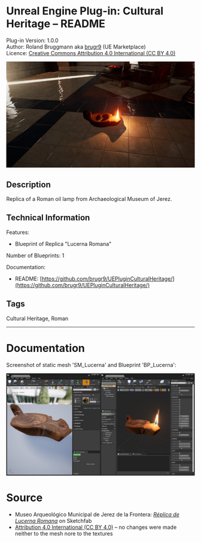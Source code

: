 # Unreal Engine Plug-in: Cultural Heritage &ndash; README

Plug-in Version: 1.0.0
<br>Author: Roland Bruggmann aka [brugr9](https://www.unrealengine.com/marketplace/en-US/profile/brugr9) (UE Marketplace)
<br>Licence: [Creative Commons Attribution 4.0 International (CC BY 4.0)](http://creativecommons.org/licenses/by/4.0/)

![Screenshot Scene](Docs/ScreenshotScene.jpg "Screenshot Scene")

## Description

Replica of a Roman oil lamp from Archaeological Museum of Jerez.

## Technical Information

Features:

* Blueprint of Replica "Lucerna Romana"

Number of Blueprints: 1

Documentation:

* README: [https://github.com/brugr9/UEPluginCulturalHeritage/](https://github.com/brugr9/UEPluginCulturalHeritage/)

## Tags

Cultural Heritage, Roman

---

# Documentation

Screenshot of static mesh 'SM_Lucerna' and Blueprint 'BP_Lucerna':

![Screenshot BP_Lucerna](Docs/Screenshot-BP_Lucerna.jpg "Screenshot BP_Lucerna")

# Source

* Museo Arqueológico Municipal de Jerez de la Frontera: [*Réplica de Lucerna Romana*](https://sketchfab.com/3d-models/replica-de-lucerna-romana-museo-de-jerez-39a640dba68a413a9cc10338fa69ff2e) on Sketchfab
* [Attribution 4.0 International (CC BY 4.0)](https://creativecommons.org/licenses/by/4.0/) &ndash; no changes were made neither to the mesh nore to the textures
